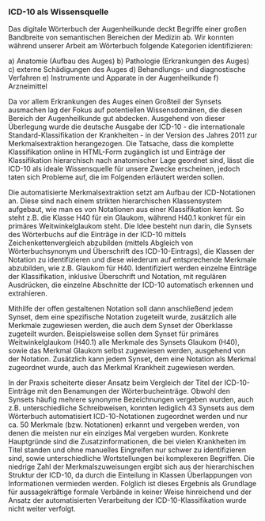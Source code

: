 ### ICD-10 als Wissensquelle

Das digitale Wörterbuch der Augenheilkunde deckt Begriffe einer großen Bandbreite von semantischen Bereichen der Medizin ab. 
Wir konnten während unserer Arbeit am Wörterbuch folgende Kategorien identifizieren:

a) Anatomie (Aufbau des Auges)
b) Pathologie (Erkrankungen des Auges)
c) externe Schädigungen des Auges
d) Behandlungs- und diagnostische Verfahren
e) Instrumente und Apparate in der Augenheilkunde
f) Arzneimittel

Da vor allem Erkrankungen des Auges einen Großteil der Synsets ausmachen lag der Fokus auf potentiellen Wissensdomänen, die diesen Bereich der Augenheilkunde gut abdecken. 
Ausgehend von dieser Überlegung wurde die deutsche Ausgabe der ICD-10 - die internationale Standard-Klassifikation der Krankheiten - in der Version des Jahres 2011 zur Merkmalsextraktion herangezogen. 
Die Tatsache, dass die komplette Klassifikation online in HTML-Form zugänglich ist und Einträge der Klassifikation hierarchisch nach anatomischer Lage geordnet sind, lässt die ICD-10 als ideale Wissensquelle für unsere Zwecke erscheinen, jedoch taten sich Probleme auf, die im Folgenden erläutert werden sollen.

Die automatisierte Merkmalsextraktion setzt am Aufbau der ICD-Notationen an. 
Diese sind nach einem strikten hierarchischen Klassensystem aufgebaut, wie man es von Notationen aus einer Klassifikation kennt. 
So steht z.B. die Klasse H40 für ein Glaukom, während H40.1 konkret für ein primäres Weitwinkelglaukom steht. 
Die Idee besteht nun darin, die Synsets des Wörterbuchs auf die Einträge in der ICD-10 mittels Zeichenkettenvergleich abzubilden (mittels Abgleich von Wörterbuchsynonym und Überschrift des ICD-10-Eintrags), die Klassen der Notation zu identifizieren und diese wiederum auf entsprechende Merkmale abzubilden, wie z.B. Glaukom für H40. 
Identifiziert werden einzelne Einträge der Klassifikation, inklusive Überschrift und Notation, mit regulären Ausdrücken, die einzelne Abschnitte der ICD-10 automatisch erkennen und extrahieren.

Mithilfe der offen gestaltenen Notation soll dann anschließend jedem Synset, dem eine spezifische Notation zugeteilt wurde, zusätzlich alle Merkmale zugewiesen werden, die auch dem Synset der Oberklasse zugeteilt wurden. 
Beispielsweise sollen dem Synset für primäres Weitwinkelglaukom (H40.1) alle Merkmale des Synsets Glaukom (H40), sowie das Merkmal Glaukom selbst zugewiesen werden, ausgehend von der Notation. 
Zusätzlich kann jedem Synset, dem eine Notation als Merkmal zugeordnet wurde, auch das Merkmal Krankheit zugewiesen werden.

In der Praxis scheiterte dieser Ansatz beim Vergleich der Titel der ICD-10-Einträge mit den Benamungen der Wörterbucheinträge. 
Obwohl den Synsets häufig mehrere synonyme Bezeichnungen vergeben wurden, auch z.B. unterschiedliche Schreibweisen, konnten lediglich 43 Synsets aus dem Wörterbuch automatisiert ICD-10-Notationen zugeordnet werden und nur ca. 50 Merkmale (bzw. Notationen) erkannt und vergeben werden, von denen die meisten nur ein einziges Mal vergeben wurden. 
Konkrete Hauptgründe sind die Zusatzinformationen, die bei vielen Krankheiten im Titel standen und ohne manuelles Eingreifen nur schwer zu identifizieren sind, sowie unterschiedliche Wortstellungen bei komplexeren Begriffen. 
Die niedrige Zahl der Merkmalszuweisungen ergibt sich aus der hierarchischen Struktur der ICD-10, da durch die Einteilung in Klassen Überlappungen von Informationen vermieden werden. 
Folglich ist dieses Ergebnis als Grundlage für aussagekräftige formale Verbände in keiner Weise hinreichend und der Ansatz der automatisierten Verarbeitung der ICD-10-Klassifikation wurde nicht weiter verfolgt.
